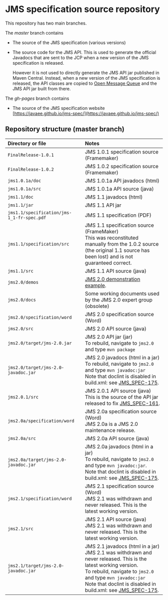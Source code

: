 # JMS specification source repository

This repository has two main branches.

The _master_ branch contains

*   The source of the JMS specification (various versions)

*   The source code for the JMS API. This is used  to generate the official Javadocs that are sent to the JCP when a new version of the JMS specification is released.

    However it is not used to directly generate the JMS API jar published in Maven Central. Instead, when a new version of the JMS specification is released, the API classes are copied to [Open Message Queue](https://github.com/javaee/openmq) and the JMS API jar built from there.    

The _gh-pages_ branch contains

* The source of the JMS specification website [https://javaee.github.io/jms-spec/](https://javaee.github.io/jms-spec/)

## Repository structure (master branch)

Directory or file | Notes
:--- | :---
`FinalRelease-1.0.1` | JMS 1.0.1 specification source (Framemaker)
`FinalRelease-1.0.2` | JMS 1.0.2 specification source (Framemaker)
`jms1.0.1a/doc` | JMS 1.0.1a API javadocs (html)
`jms1.0.1a/src` | JMS 1.0.1a API source (java)
`jms1.1/doc` | JMS 1.1 javadocs (html)
`jms1.1/jar` | JMS 1.1 API jar 
`jms1.1/specification/jms-1_1-fr-spec.pdf` | JMS 1.1 specification (PDF)
`jms1.1/specification/src` | JMS 1.1 specification source (FrameMaker)<br/> This was reconstituted manually from the 1.0.2 source (the original 1.1 source has been lost) and is not guaranteed correct.
`jms1.1/src` | JMS 1.1 API source (java)
`jms2.0/demos` | [JMS 2.0 demonstration example](https://javaee.github.io/jms-spec/pages/JMS20FinalRelease#jms-20-demonstration-examples).
`jms2.0/docs` | Some working documents used by the JMS 2.0 expert group (obsolete)
`jms2.0/specification/word` | JMS 2.0 specification source (Word)
`jms2.0/src` | JMS 2.0 API source (java)
`jms2.0/target/jms-2.0.jar` | JMS 2.0 API jar (jar)<br>To rebuild, navigate to  `jms2.0` and type `mvn package`
`jms2.0/target/jms-2.0-javadoc.jar` | JMS 2.0 javadocs (html in a jar)<br/>To rebuild, navigate to  `jms2.0` and type `mvn javadoc:jar`  <br>Note that doclint is disabled in build.xml: see [JMS_SPEC-175](https://github.com/javaee/jms-spec/issues/175).
`jms2.0.1/src` | JMS 2.0.1 API source (java)<br>This is the source of the API jar released to fix [JMS_SPEC-161](https://github.com/javaee/jms-spec/issues/161). 
`jms2.0a/specification/word` | JMS 2.0a specification source (Word)<br>JMS 2.0a is a JMS 2.0 maintenance release.
`jms2.0a/src` | JMS 2.0a API source (java)
`jms2.0a/target/jms-2.0-javadoc.jar` | JMS 2.0a javadocs (html in a jar)<br/>To rebuild, navigate to  `jms2.0` and type `mvn javadoc:jar`. <br>Note that doclint is disabled in build.xml: see [JMS_SPEC-175](https://github.com/javaee/jms-spec/issues/175).
`jms2.1/specification/word` | JMS 2.1 specification source (Word)<br>JMS 2.1 was withdrawn and never released. This is the latest working version.
`jms2.1/src` | JMS 2.1 API source (java)<br>JMS 2.1 was withdrawn and never released. This is the latest working version.
`jms2.1/target/jms-2.0-javadoc.jar` | JMS 2.1 javadocs (html in a jar)<br>JMS 2.1 was withdrawn and never released. This is the latest working version.<br/>To rebuild, navigate to  `jms2.0` and type `mvn javadoc:jar`  <br>Note that doclint is disabled in build.xml: see [JMS_SPEC-175](https://github.com/javaee/jms-spec/issues/175).